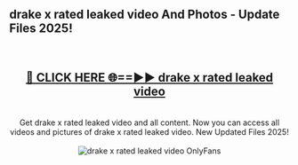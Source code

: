 <h2>drake x rated leaked video And Photos - Update Files 2025!</h2>
<br>
<div align="center">
<h2><a href="https://linkcuts.com/hfmhzwbr" rel="nofollow">🔴 CLICK HERE 🌐==►► drake x rated leaked video</a></h2>
<br>
Get drake x rated leaked video and all content. Now you can access all videos and pictures of drake x rated leaked video. New Updated Files 2025!
<br>
<br>
<a href="https://linkcuts.com/hfmhzwbr" rel="nofollow" data-target="animated-image.originalLink"><img src="https://i.ibb.co.com/WyWwxjT/player-gif2.gif" alt="drake x rated leaked video OnlyFans" style="max-width: 100%; display: inline-block;" data-target="animated-image.originalImage"></a>
</div>
<br>